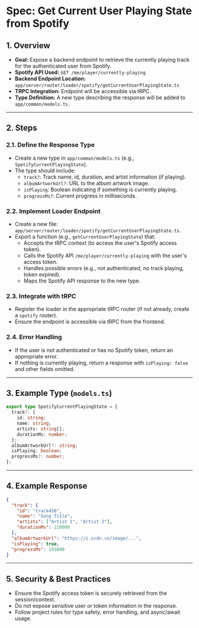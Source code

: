# Spec: Get Current User Playing State from Spotify

## 1. Overview

- **Goal:** Expose a backend endpoint to retrieve the currently playing track for the authenticated user from Spotify.
- **Spotify API Used:** `GET /me/player/currently-playing`
- **Backend Endpoint Location:** `app/server/router/loader/spotify/getCurrentUserPlayingState.ts`
- **TRPC Integration:** Endpoint will be accessible via tRPC.
- **Type Definition:** A new type describing the response will be added to `app/common/models.ts`.

---

## 2. Steps

### 2.1. Define the Response Type

- Create a new type in `app/common/models.ts` (e.g., `SpotifyCurrentPlayingState`).
- The type should include:
  - `track?`: Track name, id, duration, and artist information (if playing).
  - `albumArtworkUrl?`: URL to the album artwork image.
  - `isPlaying`: Boolean indicating if something is currently playing.
  - `progressMs?`: Current progress in milliseconds.

### 2.2. Implement Loader Endpoint

- Create a new file: `app/server/router/loader/spotify/getCurrentUserPlayingState.ts`.
- Export a function (e.g., `getCurrentUserPlayingState`) that:
  - Accepts the tRPC context (to access the user's Spotify access token).
  - Calls the Spotify API `/me/player/currently-playing` with the user's access token.
  - Handles possible errors (e.g., not authenticated, no track playing, token expired).
  - Maps the Spotify API response to the new type.

### 2.3. Integrate with tRPC

- Register the loader in the appropriate tRPC router (if not already, create a `spotify` router).
- Ensure the endpoint is accessible via tRPC from the frontend.

### 2.4. Error Handling

- If the user is not authenticated or has no Spotify token, return an appropriate error.
- If nothing is currently playing, return a response with `isPlaying: false` and other fields omitted.

---

## 3. Example Type (`models.ts`)

```typescript
export type SpotifyCurrentPlayingState = {
  track?: {
    id: string;
    name: string;
    artists: string[];
    durationMs: number;
  };
  albumArtworkUrl?: string;
  isPlaying: boolean;
  progressMs?: number;
};
```

---

## 4. Example Response

```json
{
  "track": {
    "id": "track456",
    "name": "Song Title",
    "artists": ["Artist 1", "Artist 2"],
    "durationMs": 210000
  },
  "albumArtworkUrl": "https://i.scdn.co/image/...",
  "isPlaying": true,
  "progressMs": 105000
}
```

---

## 5. Security & Best Practices

- Ensure the Spotify access token is securely retrieved from the session/context.
- Do not expose sensitive user or token information in the response.
- Follow project rules for type safety, error handling, and async/await usage. 